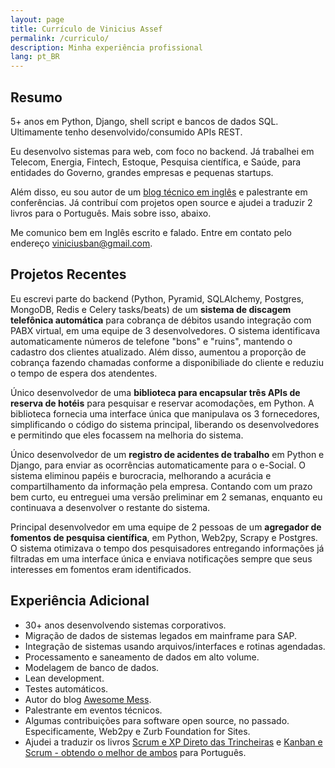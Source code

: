 ```yaml
---
layout: page
title: Currículo de Vinicius Assef
permalink: /curriculo/
description: Minha experiência profissional
lang: pt_BR
---
```


## Resumo ##

5+ anos em Python, Django, shell script e bancos de dados SQL. Ultimamente tenho desenvolvido/consumido APIs REST.

Eu desenvolvo sistemas para web, com foco no backend. Já trabalhei em Telecom, Energia, Fintech, Estoque, Pesquisa científica, e Saúde, para entidades do Governo, grandes empresas e pequenas startups.

Além disso, eu sou autor de um [blog técnico em inglês](https://awesomemess.com) e palestrante em conferências. Já contribuí com projetos open source e ajudei a traduzir 2 livros para o Português. Mais sobre isso, abaixo.

Me comunico bem em Inglês escrito e falado. Entre em contato pelo endereço viniciusban@gmail.com.


## Projetos Recentes ##

Eu escrevi parte do backend (Python, Pyramid, SQLAlchemy, Postgres, MongoDB, Redis e Celery tasks/beats) de um **sistema de discagem telefônica automática** para cobrança de débitos usando integração com PABX virtual, em uma equipe de 3 desenvolvedores. O sistema identificava automaticamente números de telefone "bons" e "ruins", mantendo o cadastro dos clientes atualizado. Além disso, aumentou a proporção de cobrança fazendo chamadas conforme a disponibiliade do cliente e reduziu o tempo de espera dos atendentes.

Único desenvolvedor de uma **biblioteca para encapsular três APIs de reserva de hotéis** para pesquisar e reservar acomodações, em Python. A biblioteca fornecia uma interface única que manipulava os 3 fornecedores, simplificando o código do sistema principal, liberando os desenvolvedores e permitindo que eles focassem na melhoria do sistema.

Único desenvolvedor de um **registro de acidentes de trabalho** em Python e Django, para enviar as ocorrências automaticamente para o e-Social. O sistema eliminou papéis e burocracia, melhorando a acurácia e compartilhamento da informação pela empresa. Contando com um prazo bem curto, eu entreguei uma versão preliminar em 2 semanas, enquanto eu continuava a desenvolver o restante do sistema.

Principal desenvolvedor em uma equipe de 2 pessoas de um **agregador de fomentos de pesquisa científica**, em Python, Web2py, Scrapy e Postgres. O sistema otimizava o tempo dos pesquisadores entregando informações já filtradas em uma interface única e enviava notificações sempre que seus interesses em fomentos eram identificados.


## Experiência Adicional ##

- 30+ anos desenvolvendo sistemas corporativos.
- Migração de dados de sistemas legados em mainframe para SAP.
- Integração de sistemas usando arquivos/interfaces e rotinas agendadas.
- Processamento e saneamento de dados em alto volume.
- Modelagem de banco de dados.
- Lean development.
- Testes automáticos.
- Autor do blog [Awesome Mess](https://awesomemess.com).
- Palestrante em eventos técnicos.
- Algumas contribuições para software open source, no passado. Especificamente, Web2py e Zurb Foundation for Sites.
- Ajudei a traduzir os livros [Scrum e XP Direto das Trincheiras](https://www.infoq.com/br/minibooks/scrum-xp-from-the-trenches/) e [Kanban e Scrum - obtendo o melhor de ambos](https://www.infoq.com/br/minibooks/kanban-scrum-minibook/) para Português.
